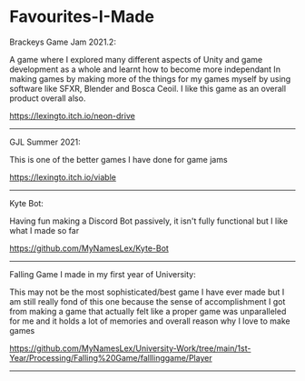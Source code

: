 # Favourites-I-Made

Brackeys Game Jam 2021.2:

A game where I explored many different aspects of Unity and game development as a whole and learnt how to become more independant In making games by making more of the things for my games myself by using software like SFXR, Blender and Bosca Ceoil. I like this game as an overall product overall also.

https://lexingto.itch.io/neon-drive
_________________________________________________________________________________________________________________________________________________________________________
GJL Summer 2021:


This is one of the better games I have done for game jams

https://lexingto.itch.io/viable
_________________________________________________________________________________________________________________________________________________________________________
Kyte Bot:

Having fun making a Discord Bot passively, it isn't fully functional but I like what I made so far

https://github.com/MyNamesLex/Kyte-Bot
__________________________________________________________________________________________________
Falling Game I made in my first year of University:


This may not be the most sophisticated/best game I have ever made but I am still really fond of this one because the sense of accomplishment I got from making a game that actually felt like a proper game was unparalleled for me and it holds a lot of memories and overall reason why I love to make games

https://github.com/MyNamesLex/University-Work/tree/main/1st-Year/Processing/Falling%20Game/falllinggame/Player
_________________________________________________________________________________________________________________________________________________________________________
